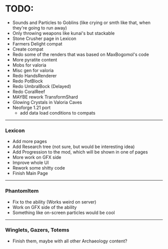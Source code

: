 # TODO:
- Sounds and Particles to Goblins (like crying or smth like that, when they're going to run away)
- Only throwing weapons like kunai's but stackable
- Stone Crusher page in  Lexicon
- Farmers Delight compat
- Create compat
- Redo some of the renders that was based on MaxBogomol's code
- More pyratite content
- Mobs for valoria
- Misc gen for valoria
- Redo HandsRenderer
- Redo PotBlock
- Redo UmbralBock (Delayed)
- Redo CoralReef
- MAYBE rework TransformShard
- Glowing Crystals in Valoria Caves
- Neoforge 1.21 port
  - add data load conditions to compats

---
### Lexicon
- Add more pages
- Add Research tree (not sure, but would be interesting idea)
- Add Progression to the mod, which will be shown in one of pages
- More work on GFX side
- Improve whole UI
- Rework some shitty code
- Finish Main Page
---
### PhantomItem
- Fix to the ability (Works weird on server)
- Work on GFX side of the ability
- Something like on-screen particles would be cool
---
### Winglets, Gazers, Totems
- Finish them, maybe with all other Archaeology content?

